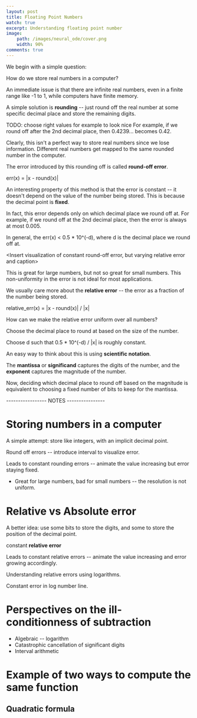 ```yaml
---
layout: post
title: Floating Point Numbers
watch: true
excerpt: Understanding floating point number
image:
    path: /images/neural_ode/cover.png
    width: 90%
comments: true
---
```


We begin with a simple question:

How do we store real numbers in a computer?

An immediate issue is that there are infinite real numbers, even in a finite range like -1 to 1, while computers have finite memory.

A simple solution is **rounding** -- just round off the real number at some specific decimal place and store the remaining digits.

TODO: choose right values for example to look nice
For example, if we round off after the 2nd decimal place, then 0.4239... becomes 0.42.

<Insert visualization of round off with fixed decimal point and caption>

Clearly, this isn't a perfect way to store real numbers since we lose information. Different real numbers get mapped to the same rounded number in the computer.

The error introduced by this rounding off is called **round-off error**.

err(x) = |x - round(x)|

An interesting property of this method is that the error is constant -- it doesn't depend on the value of the number being stored. This is because the decimal point is **fixed**.

In fact, this error depends only on which decimal place we round off at. For example, if we round off at the 2nd decimal place, then the error is always at most 0.005.

In general, the err(x) < 0.5 \* 10^(-d), where d is the decimal place we round off at.

<Insert visualization of constant round-off error, but varying relative error and caption>

This is great for large numbers, but not so great for small numbers. This non-uniformity in the error is not ideal for most applications.

We usually care more about the **relative error** -- the error as a fraction of the number being stored.

relative_err(x) = |x - round(x)| / |x|

How can we make the relative error uniform over all numbers?

Choose the decimal place to round at based on the size of the number.

Choose d such that 0.5 \* 10^(-d) / |x| is roughly constant.

An easy way to think about this is using **scientific notation**.

<Basic visualization of scientific notation>

The **mantissa** or **significand** captures the digits of the number, and the **exponent** captures the magnitude of the number.

Now, deciding which decimal place to round off based on the magnitude is equivalent to choosing a fixed number of bits to keep for the mantissa.


----------------- NOTES ----------------

# Storing numbers in a computer

A simple attempt: store like integers, with an implicit decimal point.

Round off errors -- introduce interval to visualize error.

Leads to constant rounding errors -- animate the value increasing but error staying fixed.

-   Great for large numbers, bad for small numbers -- the resolution is not uniform.

# Relative vs Absolute error

A better idea: use some bits to store the digits, and some to store the position of the decimal point.

constant **relative error**

Leads to constant relative errors -- animate the value increasing and error growing accordingly.

Understanding relative errors using logarithms.

Constant error in log number line.

# Perspectives on the ill-conditionness of subtraction

-   Algebraic -- logarithm
-   Catastrophic cancellation of significant digits
-   Interval arithmetic

# Example of two ways to compute the same function

## Quadratic formula
